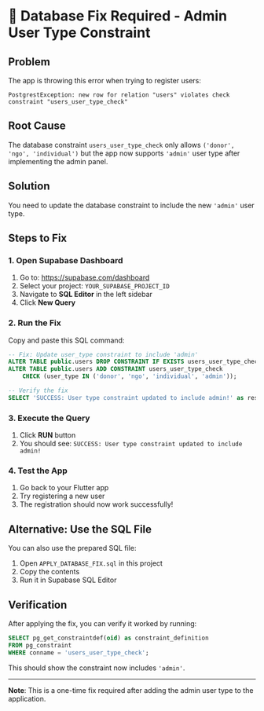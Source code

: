 # 🔧 Database Fix Required - Admin User Type Constraint

## Problem
The app is throwing this error when trying to register users:
```
PostgrestException: new row for relation "users" violates check constraint "users_user_type_check"
```

## Root Cause
The database constraint `users_user_type_check` only allows `('donor', 'ngo', 'individual')` but the app now supports `'admin'` user type after implementing the admin panel.

## Solution
You need to update the database constraint to include the new `'admin'` user type.

## Steps to Fix

### 1. Open Supabase Dashboard
1. Go to: https://supabase.com/dashboard
2. Select your project: `YOUR_SUPABASE_PROJECT_ID`
3. Navigate to **SQL Editor** in the left sidebar
4. Click **New Query**

### 2. Run the Fix
Copy and paste this SQL command:

```sql
-- Fix: Update user_type constraint to include 'admin'
ALTER TABLE public.users DROP CONSTRAINT IF EXISTS users_user_type_check;
ALTER TABLE public.users ADD CONSTRAINT users_user_type_check 
    CHECK (user_type IN ('donor', 'ngo', 'individual', 'admin'));

-- Verify the fix
SELECT 'SUCCESS: User type constraint updated to include admin!' as result;
```

### 3. Execute the Query
1. Click **RUN** button
2. You should see: `SUCCESS: User type constraint updated to include admin!`

### 4. Test the App
1. Go back to your Flutter app
2. Try registering a new user
3. The registration should now work successfully!

## Alternative: Use the SQL File
You can also use the prepared SQL file:
1. Open `APPLY_DATABASE_FIX.sql` in this project
2. Copy the contents
3. Run it in Supabase SQL Editor

## Verification
After applying the fix, you can verify it worked by running:
```sql
SELECT pg_get_constraintdef(oid) as constraint_definition 
FROM pg_constraint 
WHERE conname = 'users_user_type_check';
```

This should show the constraint now includes `'admin'`.

---
**Note**: This is a one-time fix required after adding the admin user type to the application.
